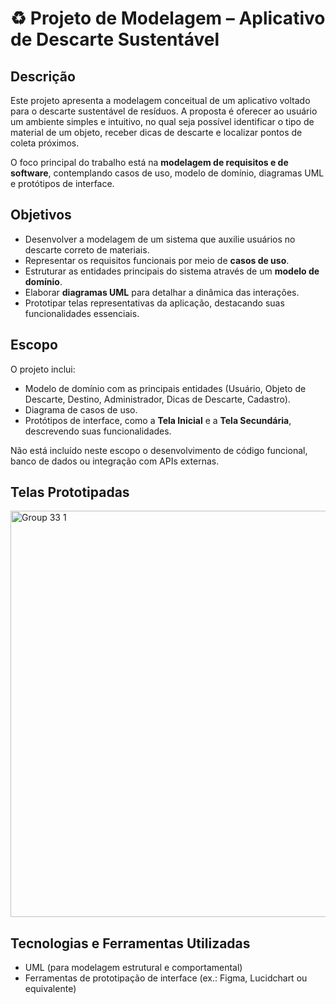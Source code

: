 # ♻️ Projeto de Modelagem – Aplicativo de Descarte Sustentável  

## Descrição  
Este projeto apresenta a modelagem conceitual de um aplicativo voltado para o descarte sustentável de resíduos. A proposta é oferecer ao usuário um ambiente simples e intuitivo, no qual seja possível identificar o tipo de material de um objeto, receber dicas de descarte e localizar pontos de coleta próximos.  

O foco principal do trabalho está na **modelagem de requisitos e de software**, contemplando casos de uso, modelo de domínio, diagramas UML e protótipos de interface.  

## Objetivos  
- Desenvolver a modelagem de um sistema que auxilie usuários no descarte correto de materiais.  
- Representar os requisitos funcionais por meio de **casos de uso**.  
- Estruturar as entidades principais do sistema através de um **modelo de domínio**.  
- Elaborar **diagramas UML** para detalhar a dinâmica das interações.  
- Prototipar telas representativas da aplicação, destacando suas funcionalidades essenciais.  

## Escopo  
O projeto inclui:  
- Modelo de domínio com as principais entidades (Usuário, Objeto de Descarte, Destino, Administrador, Dicas de Descarte, Cadastro).  
- Diagrama de casos de uso.  
- Protótipos de interface, como a **Tela Inicial** e a **Tela Secundária**, descrevendo suas funcionalidades.  

Não está incluído neste escopo o desenvolvimento de código funcional, banco de dados ou integração com APIs externas.  

## Telas Prototipadas 

<img width="1000" height="650" alt="Group 33 1" src="https://github.com/user-attachments/assets/b1a04fee-10c5-4712-b127-499f5122532d" />


## Tecnologias e Ferramentas Utilizadas  
- UML (para modelagem estrutural e comportamental)   
- Ferramentas de prototipação de interface (ex.: Figma, Lucidchart ou equivalente)   
